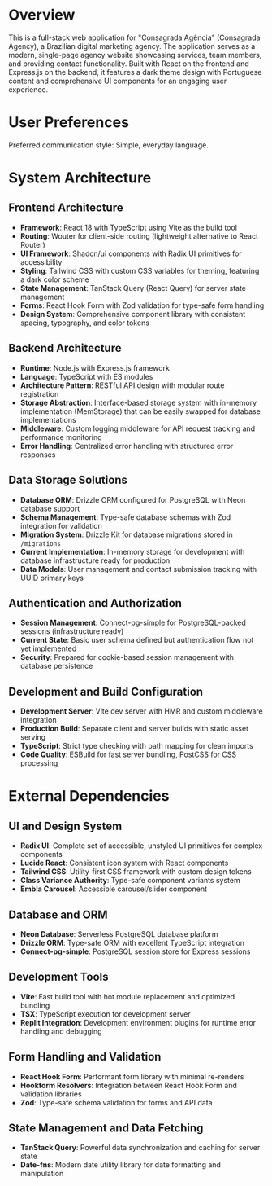 # Overview

This is a full-stack web application for "Consagrada Agência" (Consagrada Agency), a Brazilian digital marketing agency. The application serves as a modern, single-page agency website showcasing services, team members, and providing contact functionality. Built with React on the frontend and Express.js on the backend, it features a dark theme design with Portuguese content and comprehensive UI components for an engaging user experience.

# User Preferences

Preferred communication style: Simple, everyday language.

# System Architecture

## Frontend Architecture
- **Framework**: React 18 with TypeScript using Vite as the build tool
- **Routing**: Wouter for client-side routing (lightweight alternative to React Router)
- **UI Framework**: Shadcn/ui components with Radix UI primitives for accessibility
- **Styling**: Tailwind CSS with custom CSS variables for theming, featuring a dark color scheme
- **State Management**: TanStack Query (React Query) for server state management
- **Forms**: React Hook Form with Zod validation for type-safe form handling
- **Design System**: Comprehensive component library with consistent spacing, typography, and color tokens

## Backend Architecture
- **Runtime**: Node.js with Express.js framework
- **Language**: TypeScript with ES modules
- **Architecture Pattern**: RESTful API design with modular route registration
- **Storage Abstraction**: Interface-based storage system with in-memory implementation (MemStorage) that can be easily swapped for database implementations
- **Middleware**: Custom logging middleware for API request tracking and performance monitoring
- **Error Handling**: Centralized error handling with structured error responses

## Data Storage Solutions
- **Database ORM**: Drizzle ORM configured for PostgreSQL with Neon database support
- **Schema Management**: Type-safe database schemas with Zod integration for validation
- **Migration System**: Drizzle Kit for database migrations stored in `/migrations`
- **Current Implementation**: In-memory storage for development with database infrastructure ready for production
- **Data Models**: User management and contact submission tracking with UUID primary keys

## Authentication and Authorization
- **Session Management**: Connect-pg-simple for PostgreSQL-backed sessions (infrastructure ready)
- **Current State**: Basic user schema defined but authentication flow not yet implemented
- **Security**: Prepared for cookie-based session management with database persistence

## Development and Build Configuration
- **Development Server**: Vite dev server with HMR and custom middleware integration
- **Production Build**: Separate client and server builds with static asset serving
- **TypeScript**: Strict type checking with path mapping for clean imports
- **Code Quality**: ESBuild for fast server bundling, PostCSS for CSS processing

# External Dependencies

## UI and Design System
- **Radix UI**: Complete set of accessible, unstyled UI primitives for complex components
- **Lucide React**: Consistent icon system with React components
- **Tailwind CSS**: Utility-first CSS framework with custom design tokens
- **Class Variance Authority**: Type-safe component variants system
- **Embla Carousel**: Accessible carousel/slider component

## Database and ORM
- **Neon Database**: Serverless PostgreSQL database platform
- **Drizzle ORM**: Type-safe ORM with excellent TypeScript integration
- **Connect-pg-simple**: PostgreSQL session store for Express sessions

## Development Tools
- **Vite**: Fast build tool with hot module replacement and optimized bundling
- **TSX**: TypeScript execution for development server
- **Replit Integration**: Development environment plugins for runtime error handling and debugging

## Form Handling and Validation
- **React Hook Form**: Performant form library with minimal re-renders
- **Hookform Resolvers**: Integration between React Hook Form and validation libraries
- **Zod**: Type-safe schema validation for forms and API data

## State Management and Data Fetching
- **TanStack Query**: Powerful data synchronization and caching for server state
- **Date-fns**: Modern date utility library for date formatting and manipulation